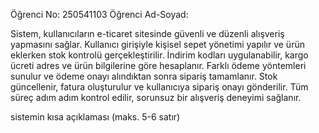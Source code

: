 Öğrenci No: 250541103
Öğrenci Ad-Soyad:

Sistem, kullanıcıların e-ticaret sitesinde güvenli ve düzenli alışveriş yapmasını sağlar.
Kullanıcı girişiyle kişisel sepet yönetimi yapılır ve ürün eklerken stok kontrolü gerçekleştirilir.
İndirim kodları uygulanabilir, kargo ücreti adres ve ürün bilgilerine göre hesaplanır.
Farklı ödeme yöntemleri sunulur ve ödeme onayı alındıktan sonra sipariş tamamlanır.
Stok güncellenir, fatura oluşturulur ve kullanıcıya sipariş onayı gönderilir.
Tüm süreç adım adım kontrol edilir, sorunsuz bir alışveriş deneyimi sağlanır.


sistemin kısa açıklaması (maks. 5-6 satır)
